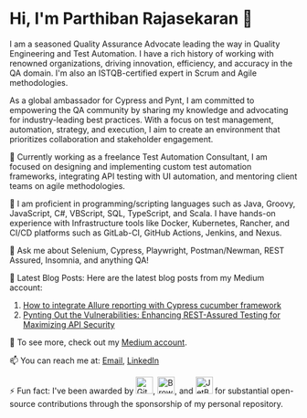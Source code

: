# Hi, I'm Parthiban Rajasekaran 👋

I am a seasoned Quality Assurance Advocate leading the way in Quality Engineering and Test Automation. I have a rich history of working with renowned organizations, driving innovation, efficiency, and accuracy in the QA domain. I'm also an ISTQB-certified expert in Scrum and Agile methodologies. 

As a global ambassador for Cypress and Pynt, I am committed to empowering the QA community by sharing my knowledge and advocating for industry-leading best practices. With a focus on test management, automation, strategy, and execution, I aim to create an environment that prioritizes collaboration and stakeholder engagement.

🔭 Currently working as a freelance Test Automation Consultant, I am focused on designing and implementing custom test automation frameworks, integrating API testing with UI automation, and mentoring client teams on agile methodologies.

🌱 I am proficient in programming/scripting languages such as Java, Groovy, JavaScript, C#, VBScript, SQL, TypeScript, and Scala. I have hands-on experience with Infrastructure tools like Docker, Kubernetes, Rancher, and CI/CD platforms such as GitLab-CI, GitHub Actions, Jenkins, and Nexus.

💬 Ask me about Selenium, Cypress, Playwright, Postman/Newman, REST Assured, Insomnia, and anything QA!

📝 Latest Blog Posts:
Here are the latest blog posts from my Medium account:
1. [How to integrate Allure reporting with Cypress cucumber framework](https://medium.com/@rajasekaran.parthiban7/how-to-integrate-allure-with-cypress-cucumber-framework-88102d89498f)
2. [Pynting Out the Vulnerabilities: Enhancing REST-Assured Testing for Maximizing API Security](https://medium.com/@rajasekaran.parthiban7/pynting-out-the-vulnerabilities-enhancing-rest-assured-testing-for-maximizing-api-security-e23361a85050)

🔗 To see more, check out my [Medium account](https://medium.com/@rajasekaran.parthiban7).

📫 You can reach me at: [Email](mailto:rajasekaran.parthiban7@gmail.com), [LinkedIn](https://www.linkedin.com/in/parthiban-rajasekaran)

⚡ Fun fact: I've been awarded by 
<img src="https://about.gitlab.com/images/press/logo/png/old-logo-no-bkgrd.png" alt="GitLab" width="30" height="30">, 
<img src="https://www.browserstack.com/images/layout/browserstack-logo-600x315.png" alt="BrowserStack" width="30" height="30">, and 
<img src="https://www.jetbrains.com/company/brand/img/jetbrains_logo.png" alt="JetBrains" width="30" height="30"> 
for substantial open-source contributions through the sponsorship of my personal repository.
